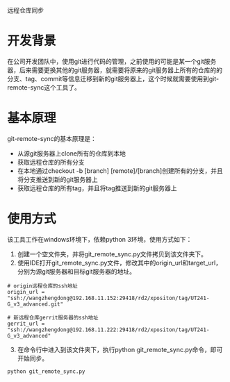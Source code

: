 远程仓库同步
# 开发背景
在公司开发团队中，使用git进行代码的管理，之前使用的可能是某一个git服务器，后来需要更换其他的git服务器，就需要将原来的git服务器上所有的仓库的的分支、tag、commit等信息迁移到新的git服务器上，这个时候就需要使用到git-remote-sync这个工具了。

# 基本原理
git-remote-sync的基本原理是：
- 从源git服务器上clone所有的仓库到本地
- 获取远程仓库的所有分支
- 在本地通过checkout -b [branch] [remote]/[branch]创建所有的分支，并且将分支推送到新的git服务器上
- 获取远程仓库的所有tag，并且将tag推送到新的git服务器上

# 使用方式
该工具工作在windows环境下，依赖python 3环境，使用方式如下：

1. 创建一个空文件夹，并将git_remote_sync.py文件拷贝到该文件夹下。
2. 使用IDE打开git_remote_sync.py文件，修改其中的origin_url和target_url，分别为源git服务器和目标git服务器的地址。
```
# origin远程仓库的ssh地址
origin_url = "ssh://wangzhengdong@192.168.11.152:29418/rd2/xpositon/tag/UT241-G_v3_advanced.git"

# 新远程仓库gerrit服务器的ssh地址
gerrit_url = "ssh://wangzhengdong@192.168.11.222:29418/rd2/xpositon/tag/UT241-G_v3_advanced"
```
3. 在命令行中进入到该文件夹下，执行python git_remote_sync.py命令，即可开始同步。
```
python git_remote_sync.py
```